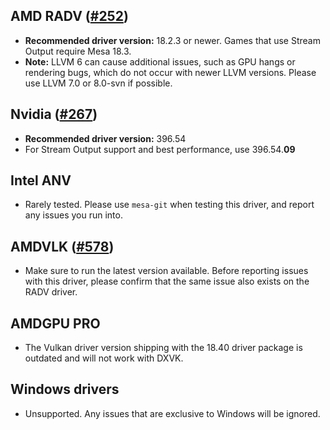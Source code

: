 ## AMD RADV ([#252](https://github.com/doitsujin/dxvk/issues/252))
- **Recommended driver version:** 18.2.3 or newer. Games that use Stream Output require Mesa 18.3.
- **Note:** LLVM 6 can cause additional issues, such as GPU hangs or rendering bugs, which do not occur with newer LLVM versions. Please use LLVM 7.0 or 8.0-svn if possible.

## Nvidia ([#267](https://github.com/doitsujin/dxvk/issues/267))
- **Recommended driver version:** 396.54
- For Stream Output support and best performance, use 396.54.**09**

## Intel ANV
- Rarely tested. Please use `mesa-git` when testing this driver, and report any issues you run into.

## AMDVLK ([#578](https://github.com/doitsujin/dxvk/issues/578))
- Make sure to run the latest version available. Before reporting issues with this driver, please confirm that the same issue also exists on the RADV driver.

## AMDGPU PRO
- The Vulkan driver version shipping with the 18.40 driver package is outdated and will not work with DXVK.

## Windows drivers
- Unsupported. Any issues that are exclusive to Windows will be ignored.